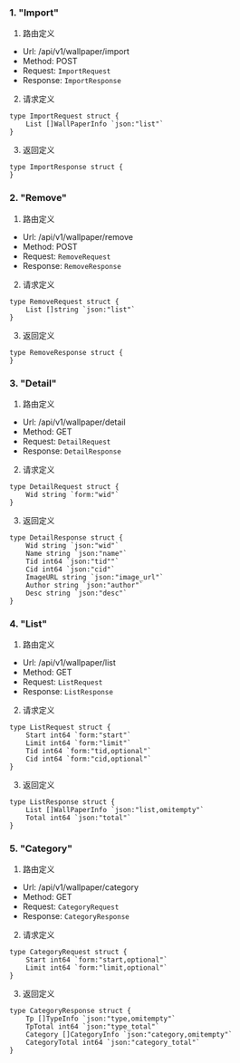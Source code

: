 
### 1. "Import"

1. 路由定义

- Url: /api/v1/wallpaper/import
- Method: POST
- Request: `ImportRequest`
- Response: `ImportResponse`

2. 请求定义


```golang
type ImportRequest struct {
	List []WallPaperInfo `json:"list"`
}
```


3. 返回定义


```golang
type ImportResponse struct {
}
```
  


### 2. "Remove"

1. 路由定义

- Url: /api/v1/wallpaper/remove
- Method: POST
- Request: `RemoveRequest`
- Response: `RemoveResponse`

2. 请求定义


```golang
type RemoveRequest struct {
	List []string `json:"list"`
}
```


3. 返回定义


```golang
type RemoveResponse struct {
}
```
  


### 3. "Detail"

1. 路由定义

- Url: /api/v1/wallpaper/detail
- Method: GET
- Request: `DetailRequest`
- Response: `DetailResponse`

2. 请求定义


```golang
type DetailRequest struct {
	Wid string `form:"wid"`
}
```


3. 返回定义


```golang
type DetailResponse struct {
	Wid string `json:"wid"`
	Name string `json:"name"`
	Tid int64 `json:"tid""`
	Cid int64 `json:"cid"`
	ImageURL string `json:"image_url"`
	Author string `json:"author"`
	Desc string `json:"desc"`
}
```
  


### 4. "List"

1. 路由定义

- Url: /api/v1/wallpaper/list
- Method: GET
- Request: `ListRequest`
- Response: `ListResponse`

2. 请求定义


```golang
type ListRequest struct {
	Start int64 `form:"start"`
	Limit int64 `form:"limit"`
	Tid int64 `form:"tid,optional"`
	Cid int64 `form:"cid,optional"`
}
```


3. 返回定义


```golang
type ListResponse struct {
	List []WallPaperInfo `json:"list,omitempty"`
	Total int64 `json:"total"`
}
```
  


### 5. "Category"

1. 路由定义

- Url: /api/v1/wallpaper/category
- Method: GET
- Request: `CategoryRequest`
- Response: `CategoryResponse`

2. 请求定义


```golang
type CategoryRequest struct {
	Start int64 `form:"start,optional"`
	Limit int64 `form:"limit,optional"`
}
```


3. 返回定义


```golang
type CategoryResponse struct {
	Tp []TypeInfo `json:"type,omitempty"`
	TpTotal int64 `json:"type_total"`
	Category []CategoryInfo `json:"category,omitempty"`
	CategoryTotal int64 `json:"category_total"`
}
```
  

